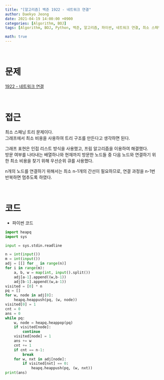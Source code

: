 ```yaml
---
title: "[알고리즘] 백준 1922 - 네트워크 연결"
author: Daekyo Jeong
date: 2021-04-19 14:00:00 +0900
categories: [Algorithm, BOJ]
tags: [Algorithm, BOJ, Python, 백준, 알고리즘, 파이썬, 네트워크 연결, 최소 스패닝 트리, MST]

math: true
---
```



<br/>

# **문제**

[1922 - 네트워크 연결](https://www.acmicpc.net/problem/1922)

<br/>

# **접근**

최소 스패닝 트리 문제이다.  
그래프에서 최소 비용을 사용하여 트리 구조를 만든다고 생각하면 된다.  

그래프 표현은 인접 리스트 방식을 사용했고, 프림 알고리즘을 이용하여 해결했다.  
방문 여부를 나타내는 배열하나와 현재까지 방문한 노드들 중 다음 노드와 연결하기 위한 최소 비용을 찾기 위해 우선순위 큐를 사용했다.  

n개의 노드를 연결하기 위해서는 최소 n-1개의 간선이 필요하므로, 연결 과정을 n-1번 반복하면 멈추도록 하였다.  

<br/>

# **코드**

- 파이썬 코드   

```py
import heapq
import sys

input = sys.stdin.readline

n = int(input())
m = int(input())
adj = [[] for _ in range(n)]
for i in range(m):
    a, b, w = map(int, input().split())
    adj[a-1].append((w,b-1))
    adj[b-1].append((w,a-1))
visited = [0] * n
pq = []
for w, node in adj[0]:
    heapq.heappush(pq, (w, node))
visited[0] = 1
cnt = 0
ans = 0
while pq:
    w, node = heapq.heappop(pq)
    if visited[node]:
        continue
    visited[node] = 1
    ans += w
    cnt += 1
    if cnt == n-1:
        break
    for w, nxt in adj[node]:
        if visited[nxt] == 0:
            heapq.heappush(pq, (w, nxt))
print(ans)
```

<br/>
